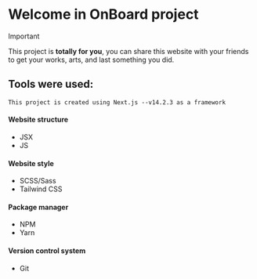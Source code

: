 # Welcome in OnBoard project
> [!IMPORTANT]
> This project is **totally for you**, you can share this website with your friends to get your works, arts, and last something you did.

## Tools were used:
`This project is created using Next.js --v14.2.3 as a framework`

#### Website structure
* JSX
* JS
#### Website style
* SCSS/Sass
* Tailwind CSS
#### Package manager
* NPM
* Yarn
#### Version control system
* Git